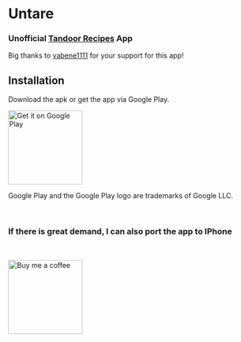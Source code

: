 # Untare

### Unofficial [Tandoor Recipes](https://github.com/TandoorRecipes/recipes) App
Big thanks to [vabene1111](https://github.com/vabene1111) for your support for this app!

## Installation

Download the apk or get the app via Google Play.

[<img src="https://play.google.com/intl/en_gb/badges/images/generic/en_badge_web_generic.png" alt="Get it on Google Play" width="150" />](https://play.google.com/store/apps/details?id=unofficial.tandoor.recipes)<br>


Google Play and the Google Play logo are trademarks of Google LLC.

<br>

### If there is great demand, I can also port the app to IPhone

<br>

[<img src="https://raw.githubusercontent.com/appcraftstudio/buymeacoffee/master/Images/snapshot-bmc-button.png" alt="Buy me a coffee" width="150" />](https://www.buymeacoffee.com/tommaass)
